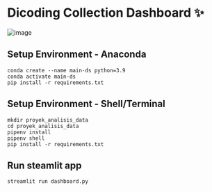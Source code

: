 # Dicoding Collection Dashboard ✨
![image](https://github.com/user-attachments/assets/3252d821-9146-4ad2-8dc2-60048bcb75cf)


## Setup Environment - Anaconda
```
conda create --name main-ds python=3.9
conda activate main-ds
pip install -r requirements.txt
```

## Setup Environment - Shell/Terminal
```
mkdir proyek_analisis_data
cd proyek_analisis_data
pipenv install
pipenv shell
pip install -r requirements.txt
```

## Run steamlit app
```
streamlit run dashboard.py
```
